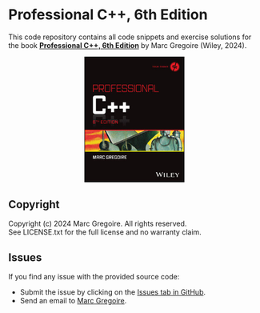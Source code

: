 # Professional C++, 6th Edition
This code repository contains all code snippets and exercise solutions for the book [**Professional C++, 6th Edition**](https://www.wiley.com/en-us/Professional+C%2B%2B%2C+6th+Edition-p-00398147) by Marc Gregoire (Wiley, 2024).

<p align="center">
<img width="200" src="Cover - Professional C++ 6th Edition.jpg" alt="Cover - Professional C++, 6th Edition">
</img>
</p>

## Copyright

Copyright (c) 2024 Marc Gregoire. All rights reserved.<br/>
See LICENSE.txt for the full license and no warranty claim.

## Issues
If you find any issue with the provided source code:
* Submit the issue by clicking on the [Issues tab in GitHub](https://github.com/Professional-CPP/edition-6/issues).
* Send an email to [Marc Gregoire](mailto:marc.gregoire@nuonsoft.com?subject=[GitHub]%20Professional%20C++%20Source%20Code%20Issue).
